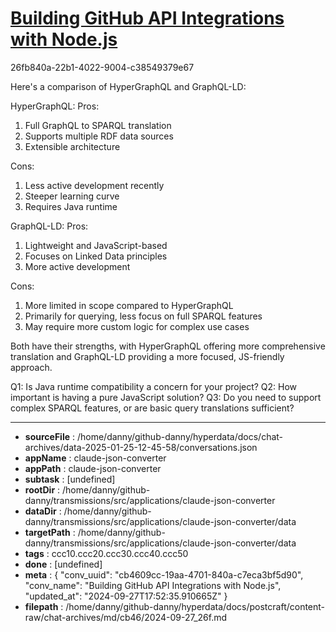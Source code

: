# [Building GitHub API Integrations with Node.js](https://claude.ai/chat/cb4609cc-19aa-4701-840a-c7eca3bf5d90)

26fb840a-22b1-4022-9004-c38549379e67

 Here's a comparison of HyperGraphQL and GraphQL-LD:

HyperGraphQL:
Pros:
1. Full GraphQL to SPARQL translation
2. Supports multiple RDF data sources
3. Extensible architecture

Cons:
1. Less active development recently
2. Steeper learning curve
3. Requires Java runtime

GraphQL-LD:
Pros:
1. Lightweight and JavaScript-based
2. Focuses on Linked Data principles
3. More active development

Cons:
1. More limited in scope compared to HyperGraphQL
2. Primarily for querying, less focus on full SPARQL features
3. May require more custom logic for complex use cases

Both have their strengths, with HyperGraphQL offering more comprehensive translation and GraphQL-LD providing a more focused, JS-friendly approach.

Q1: Is Java runtime compatibility a concern for your project?
Q2: How important is having a pure JavaScript solution?
Q3: Do you need to support complex SPARQL features, or are basic query translations sufficient?

---

* **sourceFile** : /home/danny/github-danny/hyperdata/docs/chat-archives/data-2025-01-25-12-45-58/conversations.json
* **appName** : claude-json-converter
* **appPath** : claude-json-converter
* **subtask** : [undefined]
* **rootDir** : /home/danny/github-danny/transmissions/src/applications/claude-json-converter
* **dataDir** : /home/danny/github-danny/transmissions/src/applications/claude-json-converter/data
* **targetPath** : /home/danny/github-danny/transmissions/src/applications/claude-json-converter/data
* **tags** : ccc10.ccc20.ccc30.ccc40.ccc50
* **done** : [undefined]
* **meta** : {
  "conv_uuid": "cb4609cc-19aa-4701-840a-c7eca3bf5d90",
  "conv_name": "Building GitHub API Integrations with Node.js",
  "updated_at": "2024-09-27T17:52:35.910665Z"
}
* **filepath** : /home/danny/github-danny/hyperdata/docs/postcraft/content-raw/chat-archives/md/cb46/2024-09-27_26f.md